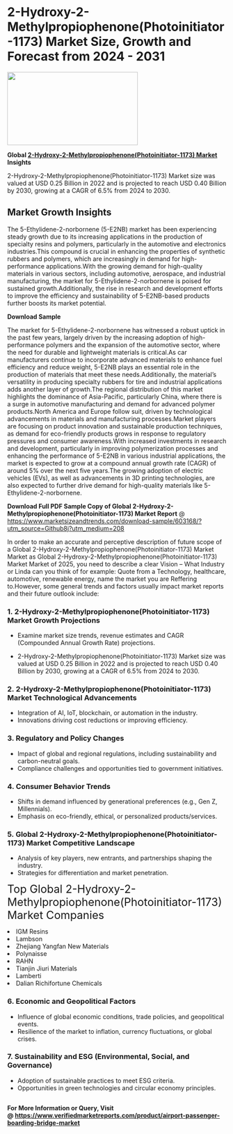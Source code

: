 <H1>2-Hydroxy-2-Methylpropiophenone(Photoinitiator-1173) Market Size, Growth and Forecast from 2024 - 2031</H1><img class="aligncenter size-medium wp-image-584254" src="https://thirdeyenews.in/wp-content/uploads/2024/09/Global-Market-Research-300x168.jpeg" alt="" width="300" height="168" /><p><strong>Global&nbsp;<a href="https://www.marketsizeandtrends.com/download-sample/603168/?utm_source=Github8j?utm_medium=208">2-Hydroxy-2-Methylpropiophenone(Photoinitiator-1173) Market</a> Insights</strong></p><p>2-Hydroxy-2-Methylpropiophenone(Photoinitiator-1173) Market size was valued at USD 0.25 Billion in 2022 and is projected to reach USD 0.40 Billion by 2030, growing at a CAGR of 6.5% from 2024 to 2030.</p><p><h2>Market Growth Insights</h2> <p>The 5-Ethylidene-2-norbornene (5-E2NB) market has been experiencing steady growth due to its increasing applications in the production of specialty resins and polymers, particularly in the automotive and electronics industries.This compound is crucial in enhancing the properties of synthetic rubbers and polymers, which are increasingly in demand for high-performance applications.With the growing demand for high-quality materials in various sectors, including automotive, aerospace, and industrial manufacturing, the market for 5-Ethylidene-2-norbornene is poised for sustained growth.Additionally, the rise in research and development efforts to improve the efficiency and sustainability of 5-E2NB-based products further boosts its market potential.</p> <p><strong>Download Sample</strong></p> <p>The market for 5-Ethylidene-2-norbornene has witnessed a robust uptick in the past few years, largely driven by the increasing adoption of high-performance polymers and the expansion of the automotive sector, where the need for durable and lightweight materials is critical.As car manufacturers continue to incorporate advanced materials to enhance fuel efficiency and reduce weight, 5-E2NB plays an essential role in the production of materials that meet these needs.Additionally, the material’s versatility in producing specialty rubbers for tire and industrial applications adds another layer of growth.The regional distribution of this market highlights the dominance of Asia-Pacific, particularly China, where there is a surge in automotive manufacturing and demand for advanced polymer products.North America and Europe follow suit, driven by technological advancements in materials and manufacturing processes.Market players are focusing on product innovation and sustainable production techniques, as demand for eco-friendly products grows in response to regulatory pressures and consumer awareness.With increased investments in research and development, particularly in improving polymerization processes and enhancing the performance of 5-E2NB in various industrial applications, the market is expected to grow at a compound annual growth rate (CAGR) of around 5% over the next five years.The growing adoption of electric vehicles (EVs), as well as advancements in 3D printing technologies, are also expected to further drive demand for high-quality materials like 5-Ethylidene-2-norbornene.</p> <p><span class=""><strong>Download Full PDF Sample Copy of Global 2-Hydroxy-2-Methylpropiophenone(Photoinitiator-1173) Market Report</strong> @ <a href="https://www.marketsizeandtrends.com/download-sample/603168/?utm_source=Github8j?utm_medium=208" target="_blank">https://www.marketsizeandtrends.com/download-sample/603168/?utm_source=Github8j?utm_medium=208</a></span></p><p>In order to make an accurate and perceptive description of future scope of a Global&nbsp;2-Hydroxy-2-Methylpropiophenone(Photoinitiator-1173) Market Market as Global&nbsp;2-Hydroxy-2-Methylpropiophenone(Photoinitiator-1173) Market Market of 2025, you need to describe a clear Vision &ndash; What Industry or Linda can you think of for example: Quote from a Technology, healthcare, automotive, renewable energy, name the market you are Reffering to.However, some general trends and factors usually impact market reports and their future outlook include:</p><h3>1.&nbsp;<strong>2-Hydroxy-2-Methylpropiophenone(Photoinitiator-1173) Market Growth Projections</strong></h3><ul><li>Examine market size trends, revenue estimates and CAGR (Compounded Annual Growth Rate) projections.</li><li><p>2-Hydroxy-2-Methylpropiophenone(Photoinitiator-1173) Market size was valued at USD 0.25 Billion in 2022 and is projected to reach USD 0.40 Billion by 2030, growing at a CAGR of 6.5% from 2024 to 2030.</p></li></ul><h3>2.&nbsp;<strong>2-Hydroxy-2-Methylpropiophenone(Photoinitiator-1173) Market Technological Advancements</strong></h3><ul><li>Integration of AI, IoT, blockchain, or automation in the industry.</li><li>Innovations driving cost reductions or improving efficiency.</li></ul><h3>3.&nbsp;<strong>Regulatory and Policy Changes</strong></h3><ul><li>Impact of global and regional regulations, including sustainability and carbon-neutral goals.</li><li>Compliance challenges and opportunities tied to government initiatives.</li></ul><h3>4.&nbsp;<strong>Consumer Behavior Trends</strong></h3><ul><li>Shifts in demand influenced by generational preferences (e.g., Gen Z, Millennials).</li><li>Emphasis on eco-friendly, ethical, or personalized products/services.</li></ul><h3>5.&nbsp;<strong>Global 2-Hydroxy-2-Methylpropiophenone(Photoinitiator-1173) Market Competitive Landscape</strong></h3><ul><li>Analysis of key players, new entrants, and partnerships shaping the industry.</li><li>Strategies for differentiation and market penetration.</li></ul><p data-pm-slice="1 1 []"><span style="color: inherit; font-family: inherit; font-size: 25px;">Top Global 2-Hydroxy-2-Methylpropiophenone(Photoinitiator-1173) Market Companies</span></p><div class="" data-test-id=""><p><li>IGM Resins</li><li> Lambson</li><li> Zhejiang Yangfan New Materials</li><li> Polynaisse</li><li> RAHN</li><li> Tianjin Jiuri Materials</li><li> Lamberti</li><li> Dalian Richifortune Chemicals</li></p></div><h3>6.&nbsp;<strong>Economic and Geopolitical Factors</strong></h3><ul><li>Influence of global economic conditions, trade policies, and geopolitical events.</li><li>Resilience of the market to inflation, currency fluctuations, or global crises.</li></ul><h3>7.&nbsp;<strong>Sustainability and ESG (Environmental, Social, and Governance)</strong></h3><ul><li>Adoption of sustainable practices to meet ESG criteria.</li><li>Opportunities in green technologies and circular economy principles.</li></ul><h2><strong style="font-size: 14px;">For More Information or Query, Visit @&nbsp;</strong><a style="background-color: #ffffff; font-size: 14px;" href="https://www.marketsizeandtrends.com/report/2-hydroxy-2-methylpropiophenonephotoinitiator-1173-market/" target="_blank">https://www.verifiedmarketreports.com/product/airport-passenger-boarding-bridge-market</a></h2>